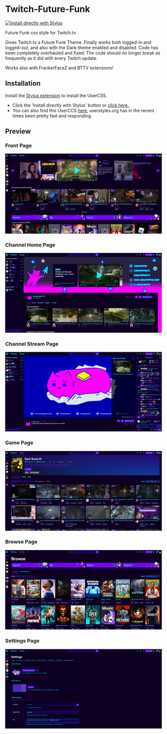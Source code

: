 # Twitch-Future-Funk
[![Install directly with Stylus](https://img.shields.io/badge/Install%20directly%20with-Stylus-238b8b.svg)](https://raw.githubusercontent.com/duogals/Twitch-Future-Funk/main/TwitchFutureFunk.user.css)

Future Funk css style for Twitch.tv.

Gives Twitch.tv a Future Funk Theme. Finally works both logged-in and logged-out, and also with the Dark-theme enabled and disabled. Code has been completely overhauled and fixed. The code should no longer break as frequently as it did with every Twitch update.

Works also with FrankerFaceZ and BTTV extensions!

## Installation
Install the [Stylus extension](https://add0n.com/stylus.html) to install the UserCSS.

* Click the 'Install directly with Stylus' button or [click here.](https://raw.githubusercontent.com/duogals/Twitch-Future-Funk/main/TwitchFutureFunk.user.css).
* You can also find this UserCCS [here](https://userstyles.org/styles/189576/twitch-future-funk), userstyles.org has in the recent times been pretty fast and responding.

## Preview
### Front Page
![](https://raw.githubusercontent.com/duogals/Twitch-Future-Funk/main/images/screenshots/Twitch_FrontPage.jpg)

### Channel Home Page
![](https://raw.githubusercontent.com/duogals/Twitch-Future-Funk/main/images/screenshots/Twitch_Channel_FrontPage.jpg)

### Channel Stream Page
![](https://raw.githubusercontent.com/duogals/Twitch-Future-Funk/main/images/screenshots/Twitch_Channel_StreamPage.jpg)

### Game Page
![](https://raw.githubusercontent.com/duogals/Twitch-Future-Funk/main/images/screenshots/Twitch_Game_Page.png)

### Browse Page
![](https://raw.githubusercontent.com/duogals/Twitch-Future-Funk/main/images/screenshots/Twitch_BrowsePage.jpg)

### Settings Page
![](https://raw.githubusercontent.com/duogals/Twitch-Future-Funk/main/images/screenshots/Twitch_Settings_Page.png)
